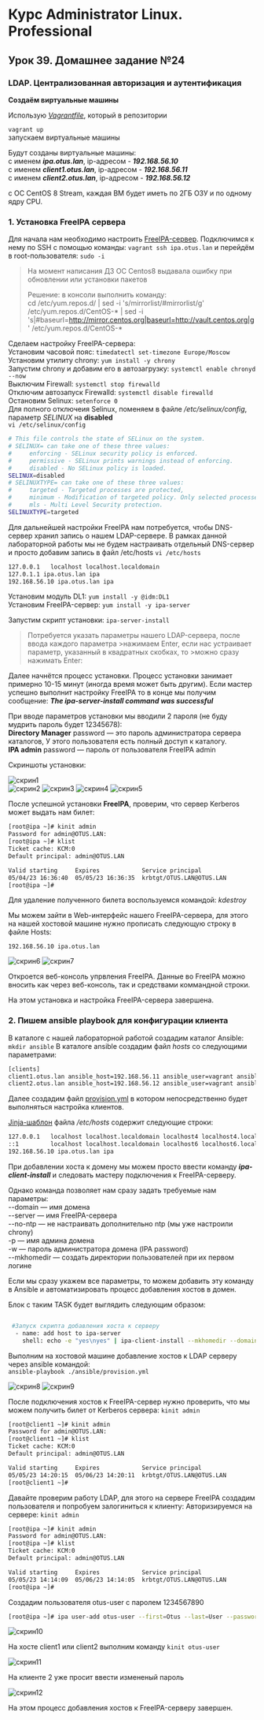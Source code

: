 # Курс Administrator Linux. Professional

## Урок 39. Домашнее задание №24

### LDAP. Централизованная авторизация и аутентификация 
  
**Создаём виртуальные машины**  
  
Использую _[Vagrantfile](Vagrantfile)_, который в репозитории  
  
```vagrant up```  
запускаем виртуальные машины  
  
Будут созданы виртуальные машины:  
с именем **_ipa.otus.lan_**, ip-адресом - **_192.168.56.10_**  
с именем **_client1.otus.lan_**, ip-адресом - **_192.168.56.11_**  
с именем **_client2.otus.lan_**, ip-адресом - **_192.168.56.12_**  

с ОС CentOS 8 Stream, каждая ВМ будет иметь по 2ГБ ОЗУ и по одному ядру CPU.  

### 1. Установка FreeIPA сервера

Для начала нам необходимо настроить [FreeIPA-сервер](https://www.freeipa.org/page/About). Подключимся к нему по SSH с помощью команды: ```vagrant ssh ipa.otus.lan``` и перейдём в root-пользователя: ```sudo -i```  

>На момент написания ДЗ ОС Centos8 выдавала ошибку при обновлении или установки пакетов
>
>Решение:
>в консоли выполнить команду:  
>cd /etc/yum.repos.d/ | sed -i 's/mirrorlist/#mirrorlist/g' /etc/yum.repos.d/CentOS-* | sed -i 's|#baseurl=http://mirror.centos.org|baseurl=http://vault.centos.org|g' /etc/yum.repos.d/CentOS-*
  

Сделаем настройку FreeIPA-сервера:  
Установим часовой пояс: ```timedatectl set-timezone Europe/Moscow```  
Установим утилиту chrony: ```yum install -y chrony```  
Запустим chrony и добавим его в автозагрузку: ```systemctl enable chronyd --now```  
Выключим Firewall: ```systemctl stop firewalld```  
Отключим автозапуск Firewalld: ```systemctl disable firewalld```  
Остановим Selinux: ```setenforce 0```  
Для полного отключеия Selinux, поменяем в файле _/etc/selinux/config_, параметр _SELINUX_ на **disabled**  
```vi /etc/selinux/config```  
```bash
# This file controls the state of SELinux on the system.
# SELINUX= can take one of these three values:
#     enforcing - SELinux security policy is enforced.
#     permissive - SELinux prints warnings instead of enforcing.
#     disabled - No SELinux policy is loaded.
SELINUX=disabled
# SELINUXTYPE= can take one of these three values:
#     targeted - Targeted processes are protected,
#     minimum - Modification of targeted policy. Only selected processes are protected. 
#     mls - Multi Level Security protection.
SELINUXTYPE=targeted
```

Для дальнейшей настройки FreeIPA нам потребуется, чтобы DNS-сервер хранил запись о нашем LDAP-сервере. В рамках данной лабораторной работы мы не будем настраивать отдельный DNS-сервер и просто добавим запись в файл /etc/hosts
```vi /etc/hosts```
```bash
127.0.0.1   localhost localhost.localdomain 
127.0.1.1 ipa.otus.lan ipa
192.168.56.10 ipa.otus.lan ipa
```

Установим модуль DL1: ```yum install -y @idm:DL1```  
Установим FreeIPA-сервер: ```yum install -y ipa-server```  

Запустим скрипт установки: ```ipa-server-install```
>Потребуется указать параметры нашего LDAP-сервера, после ввода каждого параметра >нажимаем Enter, если нас устраивает параметр, указанный в квадратных скобках, то >можно сразу нажимать Enter:

Далее начнётся процесс установки. Процесс установки занимает примерно 10-15 минут (иногда время может быть другим). Если мастер успешно выполнит настройку FreeIPA то в конце мы получим сообщение: 
__*The ipa-server-install command was successful*__

При вводе параметров установки мы вводили 2 пароля (не буду мудрить пароль будет 12345678):  
**Directory Manager** password — это пароль администратора сервера каталогов, У этого пользователя есть полный доступ к каталогу.  
**IPA admin** password — пароль от пользователя FreeIPA admin

Скриншоты установки:  

![скрин1](./img/Screenshot_1.png)  
![скрин2](./img/Screenshot_2.png) 
![скрин3](./img/Screenshot_3.png) 
![скрин4](./img/Screenshot_4.png) 
![скрин5](./img/Screenshot_5.png) 

После успешной установки **FreeIPA**, проверим, что сервер Kerberos может выдать нам билет: 
```bash
[root@ipa ~]# kinit admin
Password for admin@OTUS.LAN:
[root@ipa ~]# klist
Ticket cache: KCM:0
Default principal: admin@OTUS.LAN

Valid starting     Expires            Service principal
05/04/23 16:36:40  05/05/23 16:36:35  krbtgt/OTUS.LAN@OTUS.LAN
[root@ipa ~]#
```
Для удаление полученного билета воспользуемся командой: _kdestroy_  

Мы можем зайти в Web-интерфейс нашего FreeIPA-сервера, для этого на нашей хостовой машине нужно прописать следующую строку в файле Hosts:

```192.168.56.10 ipa.otus.lan```  

![скрин6](./img/Screenshot_6.png) 
![скрин7](./img/Screenshot_7.png) 

Откроется веб-консоль упрвления FreeIPA. Данные во FreeIPA можно вносить как через веб-консоль, так и средствами коммандной строки.  

На этом установка и настройка FreeIPA-сервера завершена.

### 2. Пишем ansible playbook для конфигурации клиента

В каталоге с нашей лабораторной работой создадим каталог Ansible: ```mkdir ansible```
В каталоге ansible создадим файл _hosts_ со следующими параметрами:

```bash
[clients]
client1.otus.lan ansible_host=192.168.56.11 ansible_user=vagrant ansible_ssh_private_key_file=./.vagrant/machines/client1.otus.lan/virtualbox/private_key
client2.otus.lan ansible_host=192.168.56.12 ansible_user=vagrant ansible_ssh_private_key_file=./.vagrant/machines/client2.otus.lan/virtualbox/private_key
```

Далее создадим файл [provision.yml](provision.yml) в котором непосредственно будет выполняться настройка клиентов.

[Jinja-шаблон](./ansible/hosts.j2) файла _/etc/hosts_ содержит следующие строки:  

```bash
127.0.0.1   localhost localhost.localdomain localhost4 localhost4.localdomain4
::1         localhost localhost.localdomain localhost6 localhost6.localdomain6
192.168.56.10 ipa.otus.lan ipa
```

При добавлении хоста к домену мы можем просто ввести команду **_ipa-client-install_** и следовать мастеру подключения к FreeIPA-серверу.

Однако команда позволяет нам сразу задать требуемые нам параметры:  
--domain — имя домена  
--server — имя FreeIPA-сервера  
--no-ntp — не настраивать дополнительно ntp (мы уже настроили chrony)  
-p — имя админа домена  
-w — пароль администратора домена (IPA password)  
--mkhomedir — создать директории пользователей при их первом логине  

Если мы сразу укажем все параметры, то можем добавить эту команду в Ansible и автоматизировать процесс добавления хостов в домен. 

Блок с таким TASK будет выглядить следующим образом:  


```bash

 #Запуск скрипта добавления хоста к серверу
  - name: add host to ipa-server
    shell: echo -e "yes\nyes" | ipa-client-install --mkhomedir --domain=OTUS.LAN --server=ipa.otus.lan --no-ntp -p admin -w 12345678
```

Выполним на хостовой машине добавление хостов к LDAP серверу через ansible командой:  
```ansible-playbook ./ansible/provision.yml```

![скрин8](./img/Screenshot_8.png)
![скрин9](./img/Screenshot_9.png)  

После подключения хостов к FreeIPA-сервер нужно проверить, что мы можем получить билет от Kerberos сервера: ```kinit admin```

```bash
[root@client1 ~]# kinit admin
Password for admin@OTUS.LAN:
[root@client1 ~]# klist
Ticket cache: KCM:0
Default principal: admin@OTUS.LAN

Valid starting     Expires            Service principal
05/05/23 14:20:15  05/06/23 14:20:11  krbtgt/OTUS.LAN@OTUS.LAN
[root@client1 ~]#
```

Давайте проверим работу LDAP, для этого на сервере FreeIPA создадим пользователя и попробуем залогиниться к клиенту:
Авторизируемся на сервере: ```kinit admin```  

```bash
[root@ipa ~]# kinit admin
Password for admin@OTUS.LAN:
[root@ipa ~]# klist
Ticket cache: KCM:0
Default principal: admin@OTUS.LAN

Valid starting     Expires            Service principal
05/05/23 14:14:09  05/06/23 14:14:05  krbtgt/OTUS.LAN@OTUS.LAN
[root@ipa ~]#
```  

Создадим пользователя otus-user  с паролем 1234567890
```bash
[root@ipa ~]# ipa user-add otus-user --first=Otus --last=User --password
```
![скрин10](./img/Screenshot_10.png)  


На хосте client1 или client2 выполним команду ```kinit otus-user```


![скрин11](./img/Screenshot_11.png) 


На клиенте 2 уже просит ввести измененый пароль  


![скрин12](./img/Screenshot_12.png)  

На этом процесс добавления хостов к FreeIPA-серверу завершен.
